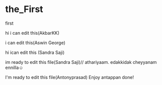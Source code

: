# the_First
first

hi i can edit this(AkbarKK)

i can edit this(Aswin George)

hi ican edit this (Sandra Saji)

im ready to edit this file(Sandra Saji)// athariyaam. edakkidak cheyyanam ennilla☺

I'm ready to edit this file(Antonyprasad)
Enjoy
antappan done!

